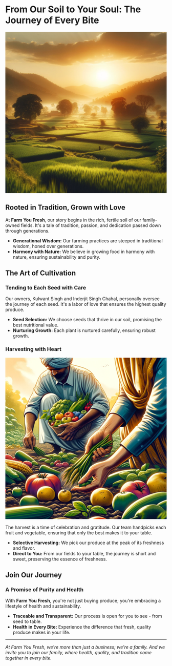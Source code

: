 # From Our Soil to Your Soul: The Journey of Every Bite

![Rustic scene of Farm You Fresh's fields at sunrise, capturing the essence of a new day on the farm](./images/blogs/blog_9/image1.png)

## **Rooted in Tradition, Grown with Love**

At **Farm You Fresh**, our story begins in the rich, fertile soil of our family-owned fields. It's a tale of tradition, passion, and dedication passed down through generations. 

- **Generational Wisdom:** Our farming practices are steeped in traditional wisdom, honed over generations.
- **Harmony with Nature:** We believe in growing food in harmony with nature, ensuring sustainability and purity.

## **The Art of Cultivation**

### **Tending to Each Seed with Care**

Our owners, Kulwant Singh and Inderjit Singh Chahal, personally oversee the journey of each seed. It's a labor of love that ensures the highest quality produce.

- **Seed Selection:** We choose seeds that thrive in our soil, promising the best nutritional value.
- **Nurturing Growth:** Each plant is nurtured carefully, ensuring robust growth.

### **Harvesting with Heart**

![Farmers handpicking fresh produce, showcasing the care and attention given to each harvest](./images/blogs/blog_9/image2.png)

The harvest is a time of celebration and gratitude. Our team handpicks each fruit and vegetable, ensuring that only the best makes it to your table.

- **Selective Harvesting:** We pick our produce at the peak of its freshness and flavor.
- **Direct to You:** From our fields to your table, the journey is short and sweet, preserving the essence of freshness.

## **Join Our Journey**

### **A Promise of Purity and Health**

With **Farm You Fresh**, you're not just buying produce; you're embracing a lifestyle of health and sustainability.

- **Traceable and Transparent:** Our process is open for you to see - from seed to table.
- **Health in Every Bite:** Experience the difference that fresh, quality produce makes in your life.

---

*At Farm You Fresh, we're more than just a business; we're a family. And we invite you to join our family, where health, quality, and tradition come together in every bite.*

